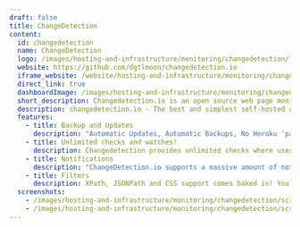 ```yaml
---
draft: false
title: ChangeDetection
content:
  id: changedetection
  name: ChangeDetection
  logo: /images/hosting-and-infrastructure/monitoring/changedetection/logo.png
  website: https://github.com/dgtlmoon/changedetection.io
  iframe_website: /website/hosting-and-infrastructure/monitoring/changedetection
  direct_link: true
  dashboardImage: /images/hosting-and-infrastructure/monitoring/changedetection/screenshot-1.jpg
  short_description: Changedetection.io is an open source web page monitoring, notification and change detection.
  description: changedetection.io - The best and simplest self-hosted open source website change detection monitoring and notification service. An alternative to Visualping, Watchtower etc. Designed for simplicity - the main goal is to simply monitor which websites had a text change.
  features:
    - title: Backup and Updates
      description: "Automatic Updates, Automatic Backups, No Heroku 'paused application', don't miss a change!"
    - title: Unlimited checks and watches!
      description: Changedetection provides unlimited checks where user can access without limiting down to few.
    - title: Notifications
      description: "ChangeDetection.io supports a massive amount of notifications (including email, office365, custom APIs, etc) when a web-page has a change detected thanks to the apprise library. Simply set one or more notification URL's in the tab of that watch."
    - title: Filters
      description: XPath, JSONPath and CSS support comes baked in! You can be as specific as you need, use XPath exported from various XPath element query creation tools.
  screenshots:
    - /images/hosting-and-infrastructure/monitoring/changedetection/screenshot-1.jpg
    - /images/hosting-and-infrastructure/monitoring/changedetection/screenshot-2.jpg
---
```

